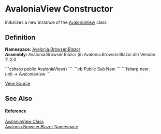# AvaloniaView Constructor


Initializes a new instance of the <a href="T_Avalonia_Browser_Blazor_AvaloniaView">AvaloniaView</a> class



## Definition
**Namespace:** <a href="N_Avalonia_Browser_Blazor">Avalonia.Browser.Blazor</a>  
**Assembly:** Avalonia.Browser.Blazor (in Avalonia.Browser.Blazor.dll) Version: 11.2.0

<Tabs groupId="api-code-preview">
<TabItem value="csharp" label="C#">
```csharp
public AvaloniaView()
```
</TabItem>
<TabItem value="vb" label="VB">
```vb
Public Sub New
```
</TabItem>
<TabItem value="fsharp" label="F#">
```fsharp
new : unit -> AvaloniaView
```
</TabItem>
</Tabs>



<a href="https://github.com/AvaloniaUI/Avalonia/tree/master/src/Browser/Avalonia.Browser.Blazor/AvaloniaView.cs#L20" title="View the source code">View Source</a>



## See Also


#### Reference
<a href="T_Avalonia_Browser_Blazor_AvaloniaView">AvaloniaView Class</a>  
<a href="N_Avalonia_Browser_Blazor">Avalonia.Browser.Blazor Namespace</a>  

